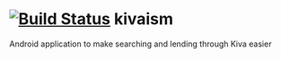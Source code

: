 [![Build Status](https://secure.travis-ci.org/devasur/kivaism.png?branch=master)](https://travis-ci.org/devasur/kivaism)
kivaism
=======

Android application to make searching and lending through Kiva easier